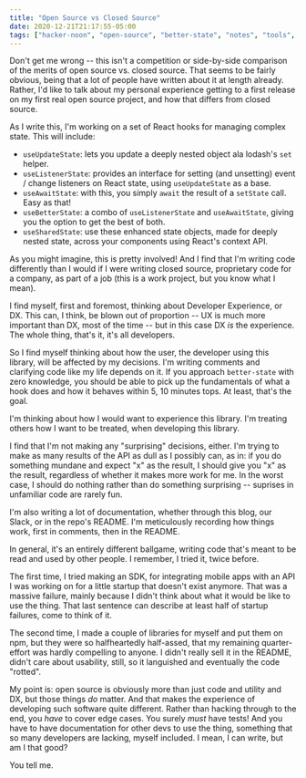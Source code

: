 ```yaml
---
title: "Open Source vs Closed Source"
date: 2020-12-21T21:17:55-05:00
tags: ["hacker-noon", "open-source", "better-state", "notes", "tools", "react", "javascript"]
---
```


Don't get me wrong -- this isn't a competition or side-by-side comparison of the merits of open source vs. closed source. That seems to be fairly obvious, being that a lot of people have written about it at length already. Rather, I'd like to talk about my personal experience getting to a first release on my first real open source project, and how that differs from closed source.

As I write this, I'm working on a set of React hooks for managing complex state. This will include:

- `useUpdateState`: lets you update a deeply nested object ala lodash's `set` helper.
- `useListenerState`: provides an interface for setting (and unsetting) event / change listeners on React state, using `useUpdateState` as a base.
- `useAwaitState`: with this, you simply `await` the result of a `setState` call. Easy as that!
- `useBetterState`: a combo of `useListenerState` and `useAwaitState`, giving you the option to get the best of both.
- `useSharedState`: use these enhanced state objects, made for deeply nested state, across your components using React's context API.

As you might imagine, this is pretty involved! And I find that I'm writing code differently than I would if I were writing closed source, proprietary code for a company, as part of a job (this is a work project, but you know what I mean).

I find myself, first and foremost, thinking about Developer Experience, or DX. This can, I think, be blown out of proportion -- UX is much more important than DX, most of the time -- but in this case DX _is_ the experience. The whole thing, that's it, it's all developers.

So I find myself thinking about how the user, the developer using this library, will be affected by my decisions. I'm writing comments and clarifying code like my life depends on it. If you approach `better-state` with zero knowledge, you should be able to pick up the fundamentals of what a hook does and how it behaves within 5, 10 minutes tops. At least, that's the goal.

I'm thinking about how I would want to experience this library. I'm treating others how I want to be treated, when developing this library.

I find that I'm not making any "surprising" decisions, either. I'm trying to make as many results of the API as dull as I possibly can, as in: if you do something mundane and expect "x" as the result, I should give you "x" as the result, regardless of whether it makes more work for me. In the worst case, I should do nothing rather than do something surprising -- suprises in unfamiliar code are rarely fun.

I'm also writing a lot of documentation, whether through this blog, our Slack, or in the repo's README. I'm meticulously recording how things work, first in comments, then in the README.

In general, it's an entirely different ballgame, writing code that's meant to be read and used by other people. I remember, I tried it, twice before.

The first time, I tried making an SDK, for integrating mobile apps with an API I was working on for a little startup that doesn't exist anymore. That was a massive failure, mainly because I didn't think about what it would be like to use the thing. That last sentence can describe at least half of startup failures, come to think of it.

The second time, I made a couple of libraries for myself and put them on npm, but they were so halfheartedly half-assed, that my remaining quarter-effort was hardly compelling to anyone. I didn't really sell it in the README, didn't care about usability, still, so it languished and eventually the code "rotted".

My point is: open source is obviously more than just code and utility and DX, but those things _do_ matter. And that makes the experience of developing such software quite different. Rather than hacking through to the end, you _have_ to cover edge cases. You surely _must_ have tests! And you have to have documentation for other devs to use the thing, something that so many developers are lacking, myself included. I mean, I can write, but am I that good?

You tell me.
